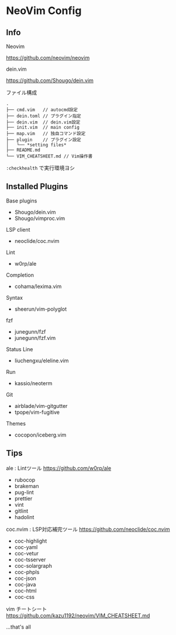 # NeoVim Config

## Info

Neovim

<https://github.com/neovim/neovim>

dein.vim

<https://github.com/Shougo/dein.vim>

ファイル構成

```
.
├── cmd.vim   // autocmd設定
├── dein.toml // プラグイン指定
├── dein.vim  // dein.vim設定
├── init.vim  // main config
├── map.vim   // 独自コマンド設定
├── plugin    // プラグイン設定
│   └── *setting files*
├── README.md
└── VIM_CHEATSHEET.md // Vim操作書
```

`:checkhealth` で実行環境ヨシ

## Installed Plugins

Base plugins

- Shougo/dein.vim
- Shougo/vimproc.vim

LSP client

- neoclide/coc.nvim

Lint

- w0rp/ale

Completion

- cohama/lexima.vim

Syntax

- sheerun/vim-polyglot

fzf

- junegunn/fzf
- junegunn/fzf.vim

Status Line

- liuchengxu/eleline.vim

Run

- kassio/neoterm

Git

- airblade/vim-gitgutter
- tpope/vim-fugitive

Themes

- cocopon/iceberg.vim

## Tips

ale : Lintツール
<https://github.com/w0rp/ale>

- rubocop
- brakeman
- pug-lint
- prettier
- vint
- gitlint
- hadolint

coc.nvim : LSP対応補完ツール
<https://github.com/neoclide/coc.nvim>

- coc-highlight
- coc-yaml
- coc-vetur
- coc-tsserver
- coc-solargraph
- coc-phpls
- coc-json
- coc-java
- coc-html
- coc-css

vim チートシート
<https://github.com/kazu1192/neovim/VIM_CHEATSHEET.md>

...that's all

